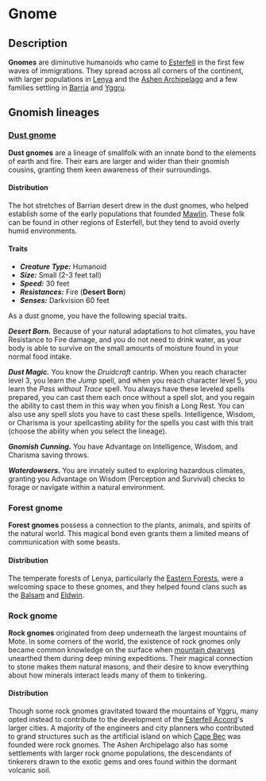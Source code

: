 # Gnome

## Description

**Gnomes** are diminutive humanoids who came to [Esterfell](../../../ch-4-esterfell-gazetteer/esterfell/) in the first few waves of immigrations. They spread across all corners of the continent, with larger populations in [Lenya](../../../ch-4-esterfell-gazetteer/esterfell/lenya/) and the [Ashen Archipelago](../../../ch-4-esterfell-gazetteer/esterfell/ashen-archipelago.md) and a few families settling in [Barria](../../../ch-4-esterfell-gazetteer/esterfell/barria.md) and [Yggru](../../../ch-4-esterfell-gazetteer/esterfell/yggru/).

## Gnomish lineages

### [Dust gnome](https://github.com/mpanighetti/dnd5e-species/tree/main/humanoids/dust-gnome.md)

**Dust gnomes** are a lineage of smallfolk with an innate bond to the elements of earth and fire. Their ears are larger and wider than their gnomish cousins, granting them keen awareness of their surroundings.

#### Distribution

The hot stretches of Barrian desert drew in the dust gnomes, who helped establish some of the early populations that founded [Mawlin](../../../ch-2-people-of-mote/societies/mawlin.md). These folk can be found in other regions of Esterfell, but they tend to avoid overly humid environments.

#### Traits

- _**Creature Type:**_ Humanoid
- _**Size:**_ Small (2-3 feet tall)
- _**Speed:**_ 30 feet
- _**Resistances:**_ Fire (**Desert Born**)
- _**Senses:**_ Darkvision 60 feet

As a dust gnome, you have the following special traits.

_**Desert Born.**_ Because of your natural adaptations to hot climates, you have Resistance to Fire damage, and you do not need to drink water, as your body is able to survive on the small amounts of moisture found in your normal food intake.

_**Dust Magic.**_ You know the _Druidcraft_ cantrip. When you reach character level 3, you learn the _Jump_ spell, and when you reach character level 5, you learn the _Pass without Trace_ spell. You always have these leveled spells prepared, you can cast them each once without a spell slot, and you regain the ability to cast them in this way when you finish a Long Rest. You can also use any spell slots you have to cast these spells. Intelligence, Wisdom, or Charisma is your spellcasting ability for the spells you cast with this trait (choose the ability when you select the lineage).

_**Gnomish Cunning.**_ You have Advantage on Intelligence, Wisdom, and Charisma saving throws.

_**Waterdowsers.**_ You are innately suited to exploring hazardous climates, granting you Advantage on Wisdom (Perception and Survival) checks to forage or navigate within a natural environment.

### Forest gnome

**Forest gnomes** possess a connection to the plants, animals, and spirits of the natural world. This magical bond even grants them a limited means of communication with some beasts.

#### Distribution

The temperate forests of Lenya, particularly the [Eastern Forests](../../../ch-4-esterfell-gazetteer/esterfell/lenya/eastern-forests.md), were a welcoming space to these gnomes, and they helped found clans such as the [Balsam](../../../ch-2-people-of-mote/societies/verdancy/balsam.md) and [Eldwin](../../ch-2-people-of-mote/societies/verdancy/eldwin.md).

### Rock gnome

**Rock gnomes** originated from deep underneath the largest mountains of Mote. In some corners of the world, the existence of rock gnomes only became common knowledge on the surface when [mountain dwarves](../dwarf/index.md#mountain-dwarf) unearthed them during deep mining expeditions. Their magical connection to stone makes them natural masons, and their desire to know everything about how minerals interact leads many of them to tinkering.

#### Distribution

Though some rock gnomes gravitated toward the mountains of Yggru, many opted instead to contribute to the development of the [Esterfell Accord](../../../ch-2-people-of-mote/societies/esterfell-accord/)'s larger cities. A majority of the engineers and city planners who contributed to grand structures such as the artificial island on which [Cape Bec](../../../ch-2-people-of-mote/societies/esterfell-accord/cape-bec/) was founded were rock gnomes. The Ashen Archipelago also has some settlements with larger rock gnome populations, the descendants of tinkerers drawn to the exotic gems and ores found within the dormant volcanic soil.
